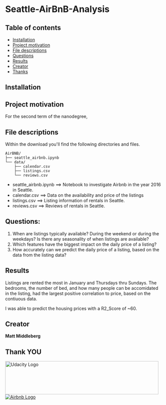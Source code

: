# Seattle-AirBnB-Analysis

## Table of contents

- [Installation](#installation)
- [Project motivation](#project-motivation)
- [File descriptions](#file-descriptions)
- [Questions](#questions)
- [Results](#results)
- [Creator](#creator)
- [Thanks](#thanks)


## Installation



## Project motivation
For the second term of the nanodegree, 

## File descriptions

Within the download you'll find the following directories and files.

```text
AirBNB/
├── seattle_airbnb.ipynb
└── data/
    ├── calendar.csv
    ├──	listings.csv
    └── reviews.csv
```

- seattle_airbnb.ipynb ==> Notebook to investigate Airbnb in the year 2016 in Seattle.
- calendar.csv         ==> Data on the availability and price of the listings
- listings.csv         ==> Listing information of rentals in Seattle.
- reviews.csv          ==> Reviews of rentals in Seattle.

## Questions:
 1) When are listings typically available? During the weekend or during the weekdays? Is there any seasonality of 
    when listings are available?
 2) Which features have the biggest impact on the daily price of a listing?
 3) How accurately can we predict the daily price of a listing, based on the data from the listing data?

## Results

Listings are rented the most in January and Thursdays thru Sundays. The bedrooms, the number of bed, and how many people can be accomidated in the listing, had the largest positive correlation to price, based on the contiuous data.

I was able to predict the housing prices with a R2_Score of ~60.

## Creator

**Matt Middleberg**


## Thank YOU

<a href="https://eu.udacity.com/">
  <img src="https://eu.udacity.com/assets/iridium/images/core/header/udacity-wordmark.svg" alt="Udacity Logo" width="490" height="106">
</a>

<a href="https://airbnb.com">
  <img src="https://botw-pd.s3.amazonaws.com/styles/logo-thumbnail/s3/102014/airbnb.png?itok=d2X_Ds1a" alt="Airbnb Logo">
</a>

